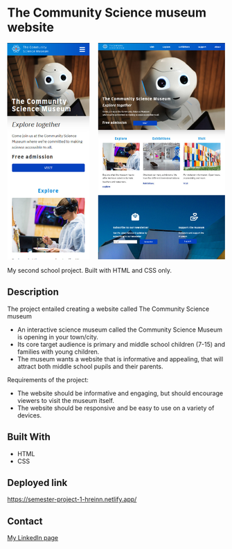 # The Community Science museum website

<div>
  <img src="/img/semester-project-mobile.jpg" height="500" alt="The Community Science Museum Mobile view">
  &nbsp&nbsp&nbsp  
  <img src="/img/semester-project-desktop.jpg" height="500" alt="The Community Science Museum Desktop view">
</div>

My second school project. Built with HTML and CSS only.

## Description

The project entailed creating a website called The Community Science museum

- An interactive science museum called the Community Science Museum is opening in your town/city.
- Its core target audience is primary and middle school children (7-15) and families with young children.
- The museum wants a website that is informative and appealing, that will attract both middle school pupils and their parents.


Requirements of the project:

- The website should be informative and engaging, but should encourage viewers to visit the museum itself.
- The website should be responsive and be easy to use on a variety of devices.

## Built With

- HTML
- CSS

## Deployed link

https://semester-project-1-hreinn.netlify.app/

## Contact

[My LinkedIn page](https://www.linkedin.com/in/hreinn-gylfason-b9a48521a/)
